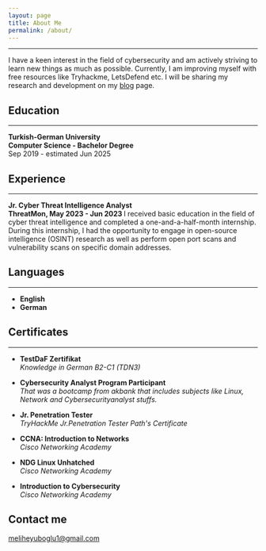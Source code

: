 ```yaml
---
layout: page
title: About Me
permalink: /about/
---
```

***
I have a keen interest in the field of cybersecurity and am actively striving to learn new things as much as possible. Currently, I am improving myself with free resources like Tryhackme, LetsDefend etc. I will be sharing my research and development on my [blog](https://meliheyuboglu.github.io/) page.

## Education
***
<b> Turkish-German University </b> <br>
<b>Computer Science - Bachelor Degree</b> <br>
   Sep 2019 - estimated Jun 2025


## Experience
***
<b> Jr. Cyber Threat Intelligence Analyst </b> <br>
<b> ThreatMon,  May 2023 - Jun 2023 </b>
I received basic education in the field of cyber threat intelligence and completed a one-and-a-half-month internship. During this internship, I had the opportunity to engage in open-source intelligence (OSINT) research as well as perform open port scans and vulnerability scans on specific domain addresses.


## Languages
***
* **English**
* **German** 

    
    
## Certificates
***

* **TestDaF Zertifikat** <br> *Knowledge in German B2-C1 (TDN3)* 

* **Cybersecurity Analyst Program Participant** <br> *That was a bootcamp from akbank that includes subjects like Linux, Network and Cybersecurityanalyst stuffs.*

* **Jr. Penetration Tester** <br> *TryHackMe Jr.Penetration Tester Path's Certificate*

* **CCNA: Introduction to Networks** <br> *Cisco Networking Academy*

* **NDG Linux Unhatched** <br> *Cisco Networking Academy*

* **Introduction to Cybersecurity** <br> *Cisco Networking Academy*

## Contact me

meliheyuboglu1@gmail.com 

<style>

</style>
